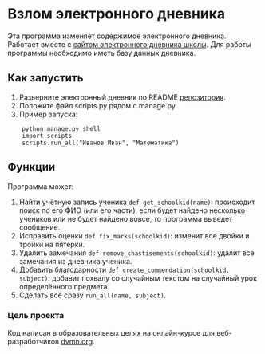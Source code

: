 # Взлом электронного дневника

Эта программа изменяет содержимое электронного дневника. Работает вместе с [сайтом электронного дневника школы](https://github.com/devmanorg/e-diary/tree/master). Для работы программы необходимо иметь базу данных дневника.

## Как запустить
1. Разверните электронный дневник по README [репозитория](https://github.com/devmanorg/e-diary/tree/master).
2. Положите файл scripts.py рядом с manage.py.
3. Пример запуска: 
```
    python manage.py shell
    import scripts
    scripts.run_all("Иванов Иван", "Математика")
```

## Функции

Программа может:
1. Найти учётную запись ученика `def get_schoolkid(name)`: происходит поиск по его ФИО (или его части), если будет найдено несколько учеников или не будет найдено вовсе, то программа выведет сообщение.
2. Исправить оценки `def fix_marks(schoolkid)`: изменит все двойки и тройки на пятёрки.
3. Удалить замечания `def remove_chastisements(schoolkid)`: удалит все замечания из дневника ученика.
4. Добавить благодарности `def create_commendation(schoolkid, subject)`: добавит похвалу со случайным текстом на случайный урок определённого предмета.
5. Сделать всё сразу `run_all(name, subject)`.

### Цель проекта

Код написан в образовательных целях на онлайн-курсе для веб-разработчиков [dvmn.org](https://dvmn.org/).
